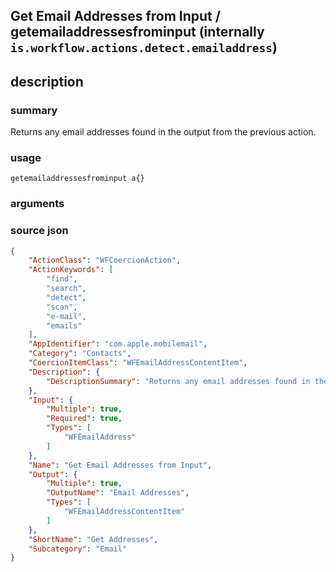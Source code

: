 
## Get Email Addresses from Input / getemailaddressesfrominput (internally `is.workflow.actions.detect.emailaddress`)



## description
### summary
Returns any email addresses found in the output from the previous action.


### usage
`getemailaddressesfrominput a{}`

### arguments


### source json

```json
{
	"ActionClass": "WFCoercionAction",
	"ActionKeywords": [
		"find",
		"search",
		"detect",
		"scan",
		"e-mail",
		"emails"
	],
	"AppIdentifier": "com.apple.mobilemail",
	"Category": "Contacts",
	"CoercionItemClass": "WFEmailAddressContentItem",
	"Description": {
		"DescriptionSummary": "Returns any email addresses found in the output from the previous action."
	},
	"Input": {
		"Multiple": true,
		"Required": true,
		"Types": [
			"WFEmailAddress"
		]
	},
	"Name": "Get Email Addresses from Input",
	"Output": {
		"Multiple": true,
		"OutputName": "Email Addresses",
		"Types": [
			"WFEmailAddressContentItem"
		]
	},
	"ShortName": "Get Addresses",
	"Subcategory": "Email"
}
```
